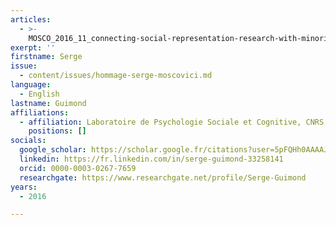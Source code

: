 ```yaml
---
articles:
  - >-
    MOSCO_2016_11_connecting-social-representation-research-with-minority-influence
exerpt: ''
firstname: Serge
issue:
  - content/issues/hommage-serge-moscovici.md
language:
  - English
lastname: Guimond
affiliations:
  - affiliation: Laboratoire de Psychologie Sociale et Cognitive, CNRS, France
    positions: []
socials:
  google_scholar: https://scholar.google.fr/citations?user=5pFQHh0AAAAJ&hl=fr
  linkedin: https://fr.linkedin.com/in/serge-guimond-33258141
  orcid: 0000-0003-0267-7659
  researchgate: https://www.researchgate.net/profile/Serge-Guimond
years:
  - 2016

---
```

